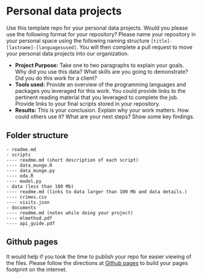 # Personal data projects

Use this template repo for your personal data projects. Would you please use the following format for your repository? Please name your repository in your personal space using the following naming structure `[title]-[lastname]-[languagesused]`.  You will then complete a pull request to move your personal data projects into our organization.

- __Project Purpose:__ Take one to two paragraphs to explain your goals.  Why did you use this data? What skills are you going to demonstrate? Did you do this work for a client? 
- __Tools used:__ Provide an overview of the programming languages and packages you leveraged for this work.  You could provide links to the pertinent reading material that you leveraged to complete the job. Provide links to your final scripts stored in your repository.
- __Results:__ This is your conclusion.  Explain why your work matters.  How could others use it?  What are your next steps? Show some key findings.

## Folder structure

```
- readme.md
- scripts
---- readme.md (short description of each script)
---- data_munge.R
---- data_munge.py
---- eda.R
---- model.py
- data (less than 100 Mb)
---- readme.md (links to data larger than 100 Mb and data details.)
---- crimes.csv
---- visits.json
- documents
---- readme.md (notes while doing your project)
---- mlmethod.pdf
---- api_guide.pdf
```

## Github pages

It would help if you took the time to publish your repo for easier viewing of the files.  Please follow the directions at [Github pages](https://pages.github.com/) to build your pages footprint on the internet.
